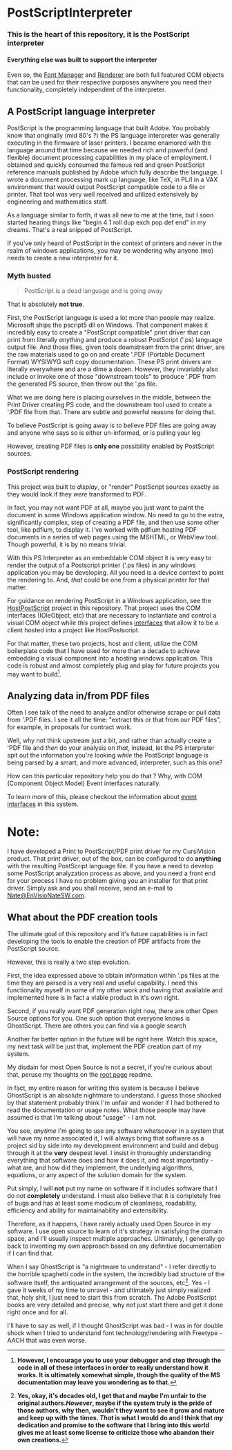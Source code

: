 # PostScriptInterpreter

### This is the heart of this repository, it is the PostScript interpreter

#### Everything else was built to support the interpreter

Even so, the [Font Manager](../EnVisioNateSW_FontManager) and [Renderer](../EnVisioNateSW_Renderer) are both full featured COM 
objects that can be used for their respective purposes anywhere you need their functionality, completely independent of the interpreter.

## A PostScript language interpreter

PostScript is the programming language that built Adobe. You probably know that originally (mid 80's ?) the PS language interpreter was generally executing in the firmware of laser printers. 
I became enamored with the language around that time because we needed rich and powerful (and flexible) document processing capabilities in my place of employment.
I obtained and quickly consumed the famous red and green PostScript reference manuals published by Adobe which fully describe the language.
I wrote a document processing mark up language, like TeX, in PL/I in a VAX environment that would output PostScript compatible code to a file or printer.
That tool was very well received and utilized extensively by engineering and mathematics staff.

As a language similar to forth, it was all new to me at the time, but I soon started hearing things like "begin 4 1 roll dup exch pop def end" in my dreams.
That's a real snipped of PostScript.

If you've only heard of PostScript in the context of printers and never in the realm of windows applications, you may be wondering why anyone (me) needs to create a new interpreter for it.

### Myth busted

> PostScript is a dead language and is going away

That is absolutely **not true**.

First, the PostScript language is used a lot more than people may realize. Microsoft ships the pscript5 dll on Windows. That component makes it incredibly easy to create a
"PostScript compatible" print driver that can print from literally *anything* and produce a robust PostScript ('.ps) language output file. And those files, given tools downstream from the print driver, are the
raw materials used to go on and create '.PDF (Portable Document Format) WYSIWYG soft copy documentation. These PS print drivers are literally everywhere and are a dime a dozen. However, they invariably 
also include or invoke one of those "downstream tools" to produce '.PDF from the generated PS source, then throw out the '.ps file. 

What we are doing here is placing ourselves in the middle, between the Print Driver creating PS code, and the downstream tool used to create a '.PDF file from that. 
There are subtle and powerful reasons for doing that.

To believe PostScript is going away is to believe PDF files are going away and anyone who says so is either un-informed, or is pulling your leg

However, creating PDF files is **only one** possibility enabled by PostScript sources.

### PostScript rendering

This project was built to *display*, or "render" PostScript sources exactly as they would look if they *were* transformed to PDF.

In fact, you may not want PDF at all, maybe you just want to paint the document in some Windows application window. No need to go to the extra,
significantly complex, step of creating a PDF file, and then use some other tool, like pdfium, to display it. I've worked with pdfium hosting
PDF documents in a series of web pages using the MSHTML, or WebView tool. Though powerful, it is by no means trivial. 

With this PS Interpreter as an embeddable COM object it is very easy to render the output of a Postscript printer ('.ps files) in any
windows application you may be developing. All you need is a device context to point the rendering to. And, *that* could be one from a 
physical printer for that matter.

For guidance on rendering PostScript in a Windows application, see the [HostPostScript](../HostPostscript) project in this repository.
That project uses the COM interfaces (IOleObject, etc) that are necessary to instantiate and control a visual COM object while *this* project
defines [interfaces](./Sources\COM%20Interfaces) that allow it to be a client hosted into a project like HostPostscript.

For that matter, these two projects, host and client, utilize the COM boilerplate code that I have used for more than a decade
to achieve embedding a visual component into a hosting windows application. This code is robust and almost completely plug and play
for future projects you may want to build[^1].

## Analyzing data in/from PDF files

Often I see talk of the need to analyze and/or otherwise scrape or pull data from '.PDF files. I see it all the time: "extract this or that 
from our PDF files", for example, in proposals for contract work.

Well, why not think upstream just a bit, and rather than actually create a 'PDF file and *then* do your analysis on *that*, instead, 
let the PS interpreter spit out the information you're looking *while* the PostScript language is being parsed by a smart, and more advanced, interpreter, such as this one?

How can this particular repository help you do that ? Why, with COM (Component Object Model) Event interfaces naturally.

To learn more of this, please checkout the information about [event interfaces](./Sources/COM%20Events) in this system.

# Note:

I have developed a Print to PostScript/PDF print driver for my CursiVision product. That print driver, out of the box, can be configured to do **anything** with the 
resulting PostScript language file. If you have a need to develop some PostScript analyzation process as above, and you need a front end for your process
I have no problem giving you an installer for that print driver. Simply ask and you shall receive, send an e-mail to Nate@EnVisioNateSW.com.

## What about the PDF creation tools

The ultimate goal of this repository and it's future capabilities is in fact developing the tools to enable the creation of PDF artifacts from the PostScript source.

However, this is really a two step evolution. 

First, the idea expressed above to obtain information within '.ps files at the time they are parsed is a very real
and useful capability. I need this functionality myself in some of my other work and having that available and implemented here is in fact a viable product in it's own right.

Second, if you really want PDF generation right now, there are other Open Source options for you. 
One such option that everyone knows is GhostScript. There are others you can find via a google search

Another far better option in the future will be right here. Watch this space, my next task will be just that, implement the PDF creation part of my system.

My disdain for most Open Source is not a secret, if you're curious about that, peruse my thoughts on the [root page](../) readme.

In fact, my entire reason for writing this system is because I believe GhostScript is an absolute nightmare to understand.
I guess those shocked by that statement probably think I'm unfair and wonder if I had bothered to read the documentation or usage notes.
What those people may have assumed is that I'm talking about "usage" - I am not.

You see, *anytime* I'm going to use any software whatsoever in a system that will have my name associated it, I will always bring that software as a project sid by side into my
development environment and build and debug through it at the **very** deepest level. I insist in thoroughly understanding everything that software
does and how it does it, and most importantly - what are, and how did they implement, the underlying algorithms, equations, or any aspect
of the solution domain for the system.

Put simply, I will **not** put my name on software if it includes software that I do not **completely** understand. I must also believe that it is completely free 
of bugs and has at least some modicum of cleanliness, readability, efficiency and ability for maintainability and extensibility.

Therefore, as it happens, I have rarely actually used Open Source in my software. I use open source to learn of it's strategy in satisfying the domain space, and I'll
usually inspect multiple approaches. Ultimately, I generally go back to inventing my own approach based on any definitive documentation if I can find that.

When I say GhostScript is "a nightmare to understand" - I refer directly to the horrible spaghetti code in the system, the incredibly bad structure of the
software itself, the antiquated arrangement of the sources, etc[^2]. Yes - I gave it weeks of my time to unravel - and ultimately just simply realized that, holy shit,
I just need to start this from scratch. The Adobe PostScript books are very detailed and precise, why not just start there and get it done right once and for all.

I'll have to say as well, if I thought GhostScript was bad - I was in for double shock when I tried to understand font technology/rendering with Freetype - AACH 
that was even worse.

[^1]: **However, I encourage you to use your debugger and step through the code in all of these interfaces in order to really understand how it works. It is ultimately somewhat simple, though the quality of the MS documentation may leave you wondering as to that.**

[^2]: **Yes, okay, it's decades old, I get that and maybe I'm unfair to the original authors.*However*, maybe if the system truly is the pride of those authors, why then, wouldn't they want to see it grow and mature and keep up with the times. *That* is what I would do and I think that *my* dedication and promise to the software that I bring into this world gives me at least some license to criticize those who abandon their own creations.**











